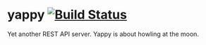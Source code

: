 # yappy [![Build Status](https://travis-ci.org/richardschneider/ecom.svg)](https://travis-ci.org/richardschneider/ecom)

Yet another REST API server. Yappy is about howling at the moon.
